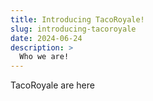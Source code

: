 ```yaml
---
title: Introducing TacoRoyale!
slug: introducing-tacoroyale
date: 2024-06-24
description: >
  Who we are!
---
```


TacoRoyale are here
